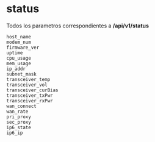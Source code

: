 # status

Todos los parametros correspondientes a **/api/v1/status**

```
host_name
modem_num
firmware_ver
uptime
cpu_usage
mem_usage
ip_addr
subnet_mask
transceiver_temp
transceiver_vol
transceiver_curBias
transceiver_txPwr
transceiver_rxPwr
wan_connect
wan_rate
pri_proxy
sec_proxy
ip6_state
ip6_ip
```
